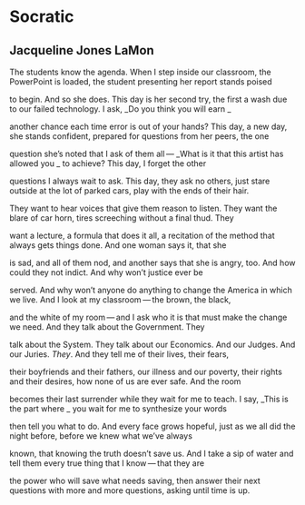 # Socratic
## Jacqueline Jones LaMon
The students know the agenda. When I step
inside our classroom, the PowerPoint is loaded,
the student presenting her report stands poised

to begin. And so she does. This day is her
second try, the first a wash due to our failed
technology. I ask, _Do you think you will earn
_

another chance each time error is out of your hands?
This day, a new day, she stands confident,
prepared for questions from her peers, the one

question she’s noted that I ask of them all —
 _What is it that this artist has allowed you
_
to achieve? This day, I forget the other

questions I always wait to ask. This day, they ask
no others, just stare outside at the lot
of parked cars, play with the ends of their hair.

They want to hear voices that give them reason
to listen. They want the blare of car horn,
tires screeching without a final thud. They

want a lecture, a formula that does it all,
a recitation of the method that always gets
things done. And one woman says it, that she

is sad, and all of them nod, and another says
that she is angry, too. And how could they
not indict. And why won’t justice ever be

served. And why won’t anyone do anything
to change the America in which we live. And
I look at my classroom — the brown, the black,

and the white of my room — and I ask who
it is that must make the change we need.
And they talk about the Government. They

talk about the System. They talk about our
Economics. And our Judges. And our Juries.
 _They_. And they tell me of their lives, their fears,

their boyfriends and their fathers, our illness
and our poverty, their rights and their desires,
how none of us are ever safe. And the room

becomes their last surrender while they wait
for me to teach. I say, _This is the part where
_
you wait for me to synthesize your words

then tell you what to do. And every face
grows hopeful, just as we all did the night
before, before we knew what we’ve always

known, that knowing the truth doesn’t save
us. And I take a sip of water and tell them
every true thing that I know — that they are

the power who will save what needs saving,
then answer their next questions with more
and more questions, asking until time is up.